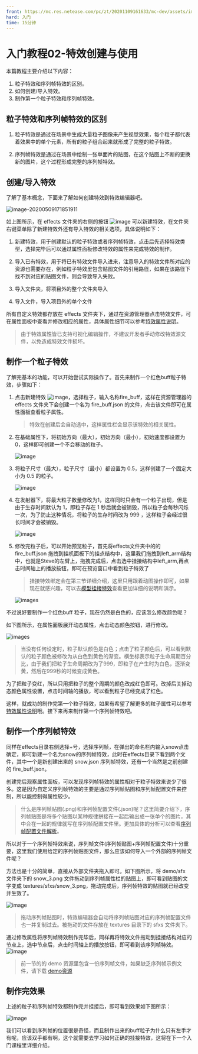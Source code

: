 ```yaml
---
front: https://mc.res.netease.com/pc/zt/20201109161633/mc-dev/assets/img/effect_show_window.66141b28.png
hard: 入门
time: 15分钟
---
```


# 入门教程02-特效创建与使用

本篇教程主要介绍以下内容：

1. 粒子特效和序列帧特效的区别。
2. 如何创建/导入特效。
3. 制作第一个粒子特效和序列帧特效。

## 粒子特效和序列帧特效的区别

1. 粒子特效是通过在场景中生成大量粒子图像来产生视觉效果，每个粒子都代表着效果中的单个元素，所有的粒子组合起来就形成了完整的粒子特效。

2. 序列帧特效是通过在场景中绘制一张单面片的贴图，在这个贴图上不断的更换新的图片，这个过程形成完整的序列帧特效。

## 创建/导入特效

了解了基本概念，下面来了解如何创建特效到特效编辑器吧。

![image-20200509171851911](./images/add_effect_panel.png)

如上图所示，在 effects 文件夹的右侧的按钮 ![image](./images/add_effect_button.png) 可以新建特效，在文件夹右键菜单除了新建特效外还有导入特效的相关选项，具体说明如下：

1. 新建特效，用于创建默认的粒子特效或者序列帧特效，点击后先选择特效类型，选择完毕后可以通过属性面板修改特效的属性来完成特效的制作。

2. 导入已有特效，用于将已有特效文件导入进来，注意导入的特效文件所对应的资源也需要存在，例如粒子特效里包含贴图文件的引用路径，如果在该路径下找不到对应的贴图文件，则会导致导入失败。
3. 导入文件夹，将项目外的整个文件夹导入
4. 导入文件，导入项目外的单个文件

所有自定义特效都存放在 effects 文件夹下，通过在资源管理器点击特效文件，可在属性面板中查看并修改相应的属性，具体属性细节可以参考[特效属性说明](./10-属性详细说明.md)。

> 由于特效属性皆已支持可视化编辑操作，不建议开发者手动修改特效源文件，以免造成特效文件损坏。

## 制作一个粒子特效

了解完基本的功能，可以开始尝试实际操作了。首先来制作一个红色buff粒子特效，步骤如下：

1. 点击新建特效 ![image](./images/add_effect_button.png)，选择粒子，输入名称fire_buff，这样在资源管理器的 effects 文件夹下会创建一个名为 fire_buff.json 的文件，点击该文件即可在属性面板查看粒子属性。

    > 特效在创建后会自动选中，这样属性栏会显示该特效的相关属性。

2. 在基础属性下，将初始方向（最大），初始方向（最小），初始速度都设置为 0，这样即可创建一个不会移动的粒子。

    ![image](./images/make_particle01.png)

3. 将粒子尺寸（最大），粒子尺寸（最小）都设置为 0.5，这样创建了一个固定大小为 0.5 的粒子。

    ![image](./images/make_particle02.png)

4. 在发射器下，将最大粒子数量修改为1，这样同时只会有一个粒子出现，但是由于生存时间默认为 1，即粒子存在 1 秒后就会被销毁，所以粒子会每秒闪烁一次，为了防止这种情况，将粒子的生存时间改为 999 ，这样粒子会经过很长时间才会被销毁。

    ![image](./images/make_particle03.png)

5. 修改完粒子后，可以开始预览粒子，首先将effects文件夹中的的 fire_buff.json 拖拽到挂机面板下的挂点结构中，这里我们拖拽到left_arm结构中，也就是Steve的左臂上，拖拽完成后，点击选中挂接结构中left_arm,再点击时间轴上的播放按钮，即可在预览窗口中看到粒子特效了

    > 挂接特效绑定会在第三节详细介绍，这里只用跟着动图操作即可，如果现在就感兴趣，可以去[模型挂接特效](./3-骨骼模型挂接中国版特效.md)查看更加详细的说明和演示。

    ![images](./images/demo_create_binding.gif)

不过说好要制作一个红色buff 粒子，现在仍然是白色的，应该怎么修改颜色呢？

如下图所示，在属性面板展开动态属性，点击动态颜色按钮，进行修改。

![images](./images/demo_color_modify.gif)

> 当没有任何设定时，粒子默认颜色是白色；点击了粒子颜色后，可以看到默认的粒子颜色被修改为从白色到黄色的渐变。横坐标表示粒子生命周期百分比，由于我们把粒子生命周期改为了999，即粒子在产生时为白色，逐渐变黄，然后在999秒的时候变成黄色。

为了把粒子变红，所以只用把粒子的整个周期的颜色改成红色即可。改掉后关掉动态颜色属性设置，点击时间轴的播放，可以看到粒子已经变成了红色。

这样，就成功的制作完第一个粒子特效，如果有希望了解更多的粒子属性可以参考[特效属性说明](./10-属性详细说明.md)哦。接下来再来制作第一个序列帧特效吧。

## 制作一个序列帧特效

同样在effects目录右侧选择+号，选择序列帧，在弹出的命名栏内输入snow点击确定，即可新建一个名为snow的序列帧特效，此时在effects目录下看到两个文件，其中一个是新创建出来的 snow.json 序列帧特效，还有一个当然是之前创建的 fire_buff.json。

创建完后观察属性面板，可以发现序列帧特效的属性相对于粒子特效来说少了很多。这是因为自定义序列帧特效的主要是通过序列帧贴图和序列帧配置文件来控制，所以能控制得属性较少。

> 什么是序列帧贴图(.png)和序列帧配置文件(.json)呢？这里简要介绍下，序列帧贴图是将多个贴图以某种规律拼接在一起后输出成一张单个的图片，其中合在一起的规律就写在序列帧配置文件里。更加具体的分析可以查看[序列帧配置文件解析](./21-序列帧配置文件解析.md)。

所以对于一个序列帧特效来说，序列帧文件(序列帧贴图+序列帧配置文件)十分重要，这里我们使用给定的序列帧贴图文件，那么应该如何导入一个外部的序列帧文件呢？

方法也是十分的简单，直接从外部文件夹拖入即可。如下图所示，将 demo/sfx 文件夹下的 snow_3.png 文件拖动到序列帧属性栏的贴图上，即可看到贴图的文字变成 textures/sfxs/snow_3.png，拖动完成后，序列帧特效的贴图就已经改变并生效了。

![image](./images/demo_drag_texture.gif)

> 拖动序列帧贴图时，特效编辑器会自动将序列帧贴图对应的序列帧配置文件也一并复制过去。被拖动的文件存放在 textures 目录下的 sfxs 文件夹下。

通过修改属性将序列帧特效制作完毕后，同样再将特效文件拖动到挂接结构对应的节点上，选中节点后，点击时间轴上的播放按钮，即可看到该序列帧特效。
![image](./images/demo_linkframe.gif)
> 前一节的的 demo 资源里包含一份序列帧文件，如果缺乏序列帧示例文件，请下载 [demo资源](https://x19.gdl.netease.com/demo.zip)


## 制作完效果

上述的粒子和序列帧特效都制作完并挂接后，即可看到效果如下图所示：

![image](./images/effect_show_window.gif)

我们可以看到序列帧的位置很是奇怪，而且制作出来的buff粒子为什么只有左手才有呢，应该双手都有啊，这个就需要去学习如何正确的挂接特效，这将在下一个入门课程里详细介绍。
